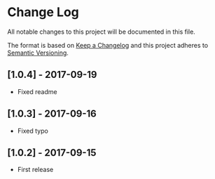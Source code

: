 # Change Log
All notable changes to this project will be documented in this file.

The format is based on [Keep a Changelog](http://keepachangelog.com/)
and this project adheres to [Semantic Versioning](http://semver.org/).

## [1.0.4] - 2017-09-19
- Fixed readme

## [1.0.3] - 2017-09-16
- Fixed typo

## [1.0.2] - 2017-09-15
- First release